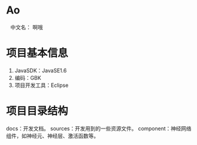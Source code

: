 # Ao
    中文名： 啊哦

# 项目基本信息
  1. JavaSDK：JavaSE1.6
  2. 编码：GBK
  3. 项目开发工具：Eclipse
  
# 项目目录结构
  docs：开发文档。
  sources：开发用到的一些资源文件。
  component：神经网络组件，如神经元、神经层、激活函数等。

